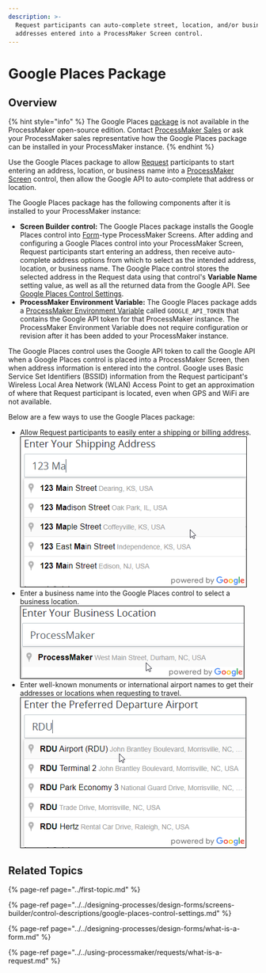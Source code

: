 ```yaml
---
description: >-
  Request participants can auto-complete street, location, and/or business
  addresses entered into a ProcessMaker Screen control.
---
```


# Google Places Package

## Overview

{% hint style="info" %}
The Google Places [package](../first-topic.md) is not available in the ProcessMaker open-source edition. Contact [ProcessMaker Sales](https://www.processmaker.com/contact/) or ask your ProcessMaker sales representative how the Google Places package can be installed in your ProcessMaker instance.
{% endhint %}

Use the Google Places package to allow [Request](../../using-processmaker/requests/what-is-a-request.md) participants to start entering an address, location, or business name into a [ProcessMaker Screen](../../designing-processes/design-forms/what-is-a-form.md) control, then allow the Google API to auto-complete that address or location.

The Google Places package has the following components after it is installed to your ProcessMaker instance:

* **Screen Builder control:** The Google Places package installs the Google Places control into [Form](../../designing-processes/design-forms/screens-builder/types-for-screens.md#form)-type ProcessMaker Screens. After adding and configuring a Google Places control into your ProcessMaker Screen, Request participants start entering an address, then receive auto-complete address options from which to select as the intended address, location, or business name. The Google Place control stores the selected address in the Request data using that control's **Variable Name** setting value, as well as all the returned data from the Google API. See [Google Places Control Settings](../../designing-processes/design-forms/screens-builder/control-descriptions/google-places-control-settings.md).
* **ProcessMaker Environment Variable:** The Google Places package adds a [ProcessMaker Environment Variable](../../designing-processes/environment-variable-management/what-is-an-environment-variable.md) called `GOOGLE_API_TOKEN` that contains the Google API token for that ProcessMaker instance. The ProcessMaker Environment Variable does not require configuration or revision after it has been added to your ProcessMaker instance.

The Google Places control uses the Google API token to call the Google API when a Google Places control is placed into a ProcessMaker Screen, then when address information is entered into the control. Google uses Basic Service Set Identifiers \(BSSID\) information from the Request participant's Wireless Local Area Network \(WLAN\) Access Point to get an approximation of where that Request participant is located, even when GPS and WiFi are not available.

Below are a few ways to use the Google Places package:

* Allow Request participants to easily enter a shipping or billing address. ![](../../.gitbook/assets/google-places-control-address-example-package.png) 
* Enter a business name into the Google Places control to select a business location. ![](../../.gitbook/assets/google-places-control-business-example-package.png) 
* Enter well-known monuments or international airport names to get their addresses or locations when requesting to travel. ![](../../.gitbook/assets/google-places-control-airport-example-package.png) 

## Related Topics

{% page-ref page="../first-topic.md" %}

{% page-ref page="../../designing-processes/design-forms/screens-builder/control-descriptions/google-places-control-settings.md" %}

{% page-ref page="../../designing-processes/design-forms/what-is-a-form.md" %}

{% page-ref page="../../using-processmaker/requests/what-is-a-request.md" %}

